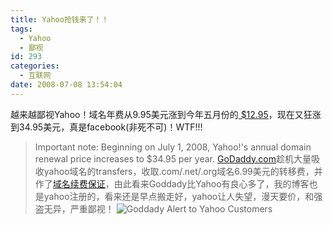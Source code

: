 ```yaml
---
title: Yahoo抢钱来了！！
tags:
  - Yahoo
  - 鄙视
id: 293
categories:
  - 互联网
date: 2008-07-08 13:54:04
---
```


越来越鄙视Yahoo！域名年费从9.95美元涨到今年五月份的[ $12.95](/2008/05/05/yahoo-domains%e6%b6%a8%e4%bb%b7%ef%bc%81/)，现在又狂涨到34.95美元，真是facebook(非死不可)！WTF!!!
> Important note: Beginning on July 1, 2008, Yahoo!'s annual domain renewal price increases to $34.95 per year.
[GoDaddy.com](http://www.godaddy.com/gdshop/transfers/landing.asp)趁机大量吸收yahoo域名的transfers，收取.com/.net/.org域名6.99美元的转移费，并作了[域名续费保证](https://www.godaddy.com/gdshop/pledge.asp?isc=gtmas432&amp;app%5Fhdr=&amp;ci=3828)，由此看来Goddady比Yahoo有良心多了，我的博客也是yahoo注册的，看来还是早点搬走好，yahoo让人失望，漫天要价，和强盗无异，严重鄙视！
![Goddady Alert to Yahoo Customers](http://www.zhaiduo.com/wp-content/data/mwsnap157.jpg)